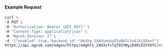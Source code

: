 <!-- Code generated for API Clients. DO NOT EDIT. -->

#### Example Request

```bash
curl \
-X PUT \
-H "Authorization: Bearer {API_KEY}" \
-H "Content-Type: application/json" \
-H "Ngrok-Version: 2" \
-d '{"enabled":true,"backend_id":"bkdtg_2XH3smnbuZ5oB4lLto6JkiVDeof"}' \
https://api.ngrok.com/edges/https/edghts_2XH3sfvTqT93YWyiD99iEIVtKfC/routes/edghtsrt_2XH3seAFiNVXZb1lq2wlz5nt28M/backend
```
